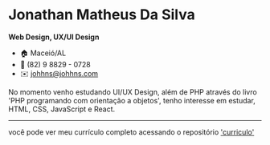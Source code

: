 # Jonathan Matheus Da Silva
**Web Design, UX/UI Design**

- :house: Maceió/AL
- :iphone: (82) 9 8829 - 0728
- :envelope: johhns@johhns.com

No momento venho estudando UI/UX Design, além de PHP através do livro
'PHP programando com orientação a objetos', tenho interesse em estudar, HTML, CSS,
JavaScript e React.

---

você pode ver meu currículo completo acessando o repositório ['curriculo'](https://github.com/johhnsjohhns/curriculo)
